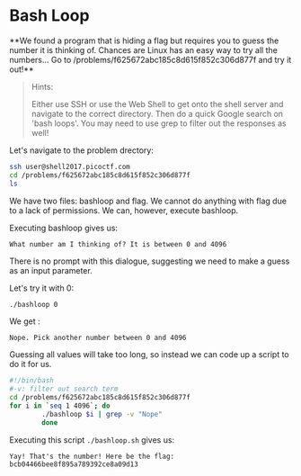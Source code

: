 <h1>Bash Loop</h1>
**We found a program that is hiding a flag but requires you to guess the number it is thinking of. Chances are Linux has an easy way to try all the numbers... Go to /problems/f625672abc185c8d615f852c306d877f and try it out!**

>Hints:
>
>Either use SSH or use the Web Shell to get onto the shell server and navigate to the correct directory. Then do a quick Google search on 'bash loops'. You may need to use grep to filter out the responses as well!

Let's navigate to the problem drectory:

```bash
ssh user@shell2017.picoctf.com
cd /problems/f625672abc185c8d615f852c306d877f
ls
```

We have two files: bashloop and flag. We cannot do anything with flag due to a lack of permissions. We can, however, execute bashloop.

Executing bashloop gives us:

```
What number am I thinking of? It is between 0 and 4096
```

There is no prompt with this dialogue, suggesting we need to make a guess as an input parameter. 

Let's try it with 0:

```bash
./bashloop 0
```

We get :

```
Nope. Pick another number between 0 and 4096
```
Guessing all values will take too long, so instead we can code up a script to do it for us.

```bash
#!/bin/bash
#-v: filter out search term
cd /problems/f625672abc185c8d615f852c306d877f
for i in `seq 1 4096`; do
        ./bashloop $i | grep -v "Nope"
        done
```

Executing this script `./bashloop.sh` gives us:

```
Yay! That's the number! Here be the flag: bcb04466bee8f895a789392ce8a09d13
```